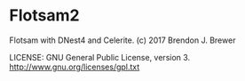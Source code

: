 Flotsam2
========

Flotsam with DNest4 and Celerite.
(c) 2017 Brendon J. Brewer

LICENSE: GNU General Public License, version 3.
http://www.gnu.org/licenses/gpl.txt

